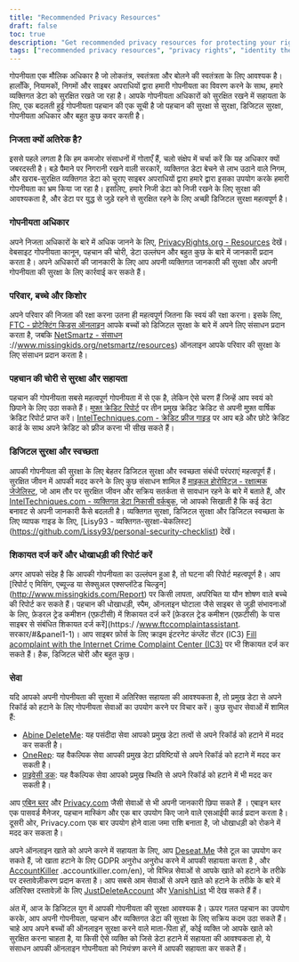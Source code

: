 ```yaml
---
title: "Recommended Privacy Resources"
draft: false
toc: true
description: "Get recommended privacy resources for protecting your rights, family, and personal information. Learn about privacy rights, identity theft protection, and digital security from experts. Stay protected from cyber criminals and mass surveillance by following our guide on recommended privacy services, masking information and account management tools. Take control of your personal data and safeguard it with SimeonOnSecurity's Recommended Privacy Resources."
tags: ["recommended privacy resources", "privacy rights", "identity theft protection", "digital security", "cyber criminals", "mass surveillance", "personal data", "SimeonOnSecurity", "family", "children", "teens", "digital security hygiene", "credit report", "credit freeze", "defensive computing checklist", "personal data removal", "file complaints", "report fraud", "privacy services", "masking information", "account management", "GDPR requests", "account deletion"]
---
```


 गोपनीयता एक मौलिक अधिकार है जो लोकतंत्र, स्वतंत्रता और बोलने की स्वतंत्रता के लिए आवश्यक है। हालाँकि, नियामकों, निगमों और साइबर अपराधियों द्वारा हमारी गोपनीयता का विवरण करने के साथ, हमारे व्यक्तिगत डेटा को सुरक्षित रखते जा रहा है। आपके गोपनीयता अधिकारों को सुरक्षित रखने में सहायता के लिए, एक बदलती हुई गोपनीयता पहचान की एक सूची है जो पहचान की सुरक्षा से सुरक्षा, डिजिटल सुरक्षा, गोपनीयता अधिकार और बहुत कुछ कवर करती है।  ### निजता क्यों अतिरेक है?  इससे पहले लगता है कि हम कमजोर संसाधनों में गोताएँ हैं, चलो संक्षेप में चर्चा करें कि यह अधिकार क्यों जबरदस्ती है। बड़े पैमाने पर निगरानी रखने वाली सरकारें, व्यक्तिगत डेटा बेचने से लाभ उठाने वाले निगम, और खराब-सुरक्षित व्यक्तिगत डेटा को चुराए साइबर अपराधियों द्वारा हमारे द्वारा इसका उपयोग करके हमारी गोपनीयता का भ्रम किया जा रहा है। इसलिए, हमारे निजी डेटा को निजी रखने के लिए सुरक्षा की आवश्यकता है, और डेटा पर युद्ध से जुड़े रहने से सुरक्षित रहने के लिए अच्छी डिजिटल सुरक्षा महत्वपूर्ण है।  ### गोपनीयता अधिकार  अपने निजता अधिकारों के बारे में अधिक जानने के लिए, [PrivacyRights.org - Resources](https://privacyrights.org/resources) देखें। वेबसाइट गोपनीयता कानून, पहचान की चोरी, डेटा उल्लंघन और बहुत कुछ के बारे में जानकारी प्रदान करता है। अपने अधिकारों की जानकारी के लिए आप अपनी व्यक्तिगत जानकारी की सुरक्षा और अपनी गोपनीयता की सुरक्षा के लिए कार्रवाई कर सकते हैं।  ### परिवार, बच्चे और किशोर  अपने परिवार की निजता की रक्षा करना उतना ही महत्वपूर्ण जितना कि स्वयं की रक्षा करना। इसके लिए, [FTC - प्रोटेक्टिंग किड्स ऑनलाइन](https://www.consumer.ftc.gov/topics/protecting-kids-online) आपके बच्चों को डिजिटल सुरक्षा के बारे में अपने लिए संसाधन प्रदान करता है, जबकि [NetSmartz - संसाधन](https) ://www.missingkids.org/netsmartz/resources) ऑनलाइन आपके परिवार की सुरक्षा के लिए संसाधन प्रदान करता है।  ### पहचान की चोरी से सुरक्षा और सहायता  पहचान की गोपनीयता सबसे महत्वपूर्ण गोपनीयता में से एक है, लेकिन ऐसे चरण हैं जिन्हें आप स्वयं को छिपाने के लिए उठा सकते हैं। [मुफ़्त क्रेडिट रिपोर्ट](https://www.annualcreditreport.com/index.action) पर तीन प्रमुख क्रेडिट क्रेडिट से अपनी मुफ़्त वार्षिक क्रेडिट रिपोर्ट प्राप्त करें। [IntelTechniques.com - क्रेडिट फ्रीज गाइड](https://inteltechniques.com/data/workbook.pdf) पर आप बड़े और छोटे क्रेडिट कार्ड के साथ अपने क्रेडिट को फ्रीज करना भी सीख सकते हैं।  ### डिजिटल सुरक्षा और स्वच्छता  आपकी गोपनीयता की सुरक्षा के लिए बेहतर डिजिटल सुरक्षा और स्वच्छता संबंधी परंपराएं महत्वपूर्ण हैं। सुरक्षित जीवन में आपकी मदद करने के लिए कुछ संसाधन शामिल हैं [माइकल होरोविट्ज़ - रक्षात्मक जेजेलिस्ट](https://defensivecomputingchecklist.com/), जो आम तौर पर सुरक्षित जीवन और सक्रिय सतर्कता से सावधान रहने के बारे में बताते हैं, और [IntelTechniques.com - व्यक्तिगत डेटा निकासी वर्कबुक](https://inteltechniques.com/data/workbook.pdf), जो आपको सिखाती है कि कई डेटा बनावट से अपनी जानकारी कैसे बदलती है। व्यक्तिगत सुरक्षा, डिजिटल सुरक्षा और डिजिटल स्वच्छता के लिए व्यापक गाइड के लिए, [Lisy93 - व्यक्तिगत-सुरक्षा-चेकलिस्ट] (https://github.com/Lissy93/personal-security-checklist) देखें।  ### शिकायत दर्ज करें और धोखाधड़ी की रिपोर्ट करें  अगर आपको संदेह है कि आपकी गोपनीयता का उल्लंघन हुआ है, तो घटना की रिपोर्ट महत्वपूर्ण है। आप [रिपोर्ट ए मिसिंग, एब्यूज्ड या सेक्सुअल एक्सप्लॉटेड चिल्ड्रन] (http://www.missingkids.com/Report) पर किसी लापता, अपरिचित या यौन शोषण वाले बच्चे की रिपोर्ट कर सकते हैं। पहचान की धोखाधड़ी, स्पैम, ऑनलाइन घोटाला जैसे साइबर से जुड़ी संभावनाओं के लिए, फ़ेडरल ट्रेड कमीशन (एफ़टीसी) में शिकायत दर्ज करें [फ़ेडरल ट्रेड कमीशन (एफ़टीसी) के पास साइबर से संबंधित शिकायत दर्ज करें](https:/ /www.ftccomplaintassistant. सरकार/#&panel1-1)। आप साइबर फ़ोर्स के लिए क्राइम इंटरनेट कंप्लेंट सेंटर (IC3) [Fill acomplaint with the Internet Crime Complaint Center (IC3)](https://complaint.ic3.gov/default.aspx?) पर भी शिकायत दर्ज कर सकते हैं। हैक, डिजिटल चोरी और बहुत कुछ।  ### सेवा  यदि आपको अपनी गोपनीयता की सुरक्षा में अतिरिक्त सहायता की आवश्यकता है, तो प्रमुख डेटा से अपने रिकॉर्ड को हटाने के लिए गोपनीयता सेवाओं का उपयोग करने पर विचार करें। कुछ सुधार सेवाओं में शामिल हैं:  - [Abine DeleteMe](https://joindeleteme.com/refer?coupon=RFR-40867-7DWHR4): यह पसंदीदा सेवा आपको प्रमुख डेटा तत्वों से अपने रिकॉर्ड को हटाने में मदद कर सकती है। - [OneRep](https://onerep.com): यह वैकल्पिक सेवा आपकी प्रमुख डेटा प्रविष्टियों से अपने रिकॉर्ड को हटाने में मदद कर सकती है। - [प्राइवेसी डक](https://www.privacyduck.com/): यह वैकल्पिक सेवा आपको प्रमुख स्थिति से अपने रिकॉर्ड को हटाने में भी मदद कर सकती है।  आप [एबिन ब्लर](https://dnt.abine.com/#/ref_register/pC8ZbvQtt) और [Privacy.com](https://privacy.com/join/SU86Y) जैसी सेवाओं से भी अपनी जानकारी छिपा सकते हैं । एबाइन ब्लर एक पासवर्ड मैनेजर, पहचान मास्किंग और एक बार उपयोग किए जाने वाले एसआईपी कार्ड प्रदान करता है। दूसरी ओर, Privacy.com एक बार उपयोग होने वाला जमा राशि बनाता है, जो धोखाधड़ी को रोकने में मदद कर सकता है।  अपने ऑनलाइन खाते को अपने करने में सहायता के लिए, आप [Deseat.Me](https://app.deseat.me) जैसे टूल का उपयोग कर सकते हैं, जो खाता हटाने के लिए GDPR अनुरोध अनुरोध करने में आपकी सहायता करता है , और [AccountKiller](https://www) .accountkiller.com/en), जो विभिन्न सेवाओं से आपके खाते को हटाने के तरीके पर दस्तावेज़ीकरण प्रदान करता है। आप सबसे आम सेवाओं से अपने खाते को हटाने के तरीके के बारे में अतिरिक्त दस्तावेज़ों के लिए [JustDeleteAccount](https://www.justdeleteaccount.com/) और [VanishList](https://vanishlist.ml/) भी देख सकते हैं हैं।  अंत में, आज के डिजिटल युग में आपकी गोपनीयता की सुरक्षा आवश्यक है। ऊपर गलत पहचान का उपयोग करके, आप अपनी गोपनीयता, पहचान और व्यक्तिगत डेटा की सुरक्षा के लिए सक्रिय कदम उठा सकते हैं। चाहे आप अपने बच्चों की ऑनलाइन सुरक्षा करने वाले माता-पिता हों, कोई व्यक्ति जो आपके खाते को सुरक्षित करना चाहता है, या किसी ऐसे व्यक्ति को जिसे डेटा हटाने में सहायता की आवश्यकता हो, ये संसाधन आपकी ऑनलाइन गोपनीयता को नियंत्रण करने में आपकी सहायता कर सकते हैं। 